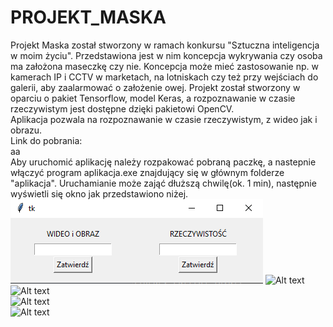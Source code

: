 # PROJEKT_MASKA
Projekt Maska został stworzony w ramach konkursu "Sztuczna inteligencja w moim życiu". Przedstawiona jest w nim koncepcja wykrywania czy osoba ma założona maseczkę czy nie. Koncepcja może mieć zastosowanie np. w kamerach IP i CCTV w marketach, na lotniskach czy też przy wejściach do galerii, aby zaalarmować o założenie owej. Projekt został stworzony w oparciu o pakiet Tensorflow, model Keras, a rozpoznawanie w czasie rzeczywistym jest dostępne dzięki pakietowi OpenCV.<br/>
Aplikacja pozwala na rozpoznawanie w czasie rzeczywistym, z wideo jak i obrazu.<br/>
Link do pobrania:<br/>
aa<br/>
Aby uruchomić aplikację należy rozpakować pobraną paczkę, a nastepnie włączyć program aplikacja.exe znajdujący się w głównym folderze "aplikacja". Uruchamianie może zająć dłuższą chwilę(ok. 1 min), następnie wyświetli się okno jak przedstawiono niżej.<br/>
![Alt text](https://github.com/wonderooo/PROJEKT_MASKA/blob/main/ss.png)
![Alt text](https://github.com/wonderooo/PROJEKT_MASKA/blob/main/3.gif)
<br/>
![Alt text](https://github.com/wonderooo/PROJEKT_MASKA/blob/main/1.gif)
<br/>
![Alt text](https://github.com/wonderooo/PROJEKT_MASKA/blob/main/4.gif)
<br/>
![Alt text](https://github.com/wonderooo/PROJEKT_MASKA/blob/main/2.gif)
